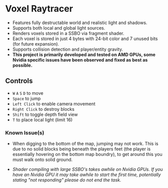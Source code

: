 # Voxel Raytracer
- Features fully destructable world and realistic light and shadows.
- Supports both local and global light sources.
- Renders voxels stored in a SSBO via fragment shader.
- Each voxel is stored in just 4 bytes with 24-bit color and 7 unused bits (for future expansion).
- Supports collision detection and player/entity gravity.
- **This project is primarily developed and tested on AMD GPUs, some Nvidia specific issues have been observed and fixed as best as possible.**

## Controls

- `W` `A` `S` `D` to move
- `Space` to jump
- `Left Click` to enable camera movement
- `Right Click` to destroy blocks
- `Shift` to toggle depth field view
- `T` to place local light (limit 16)

### Known Issue(s)

- When digging to the bottom of the map, jumping may not work. This is due to no solid blocks being beneath the players feet (the player is essentially hovering on the bottom map boundry), to get around this you must walk onto solid ground.

- *Shader compiling with large SSBO's takes awhile on Nvidia GPUs. If you have an Nvidia GPU it may take awhile to start the first time, potentially stating "not responding" please do not end the task.*
